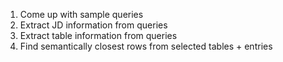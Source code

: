1. Come up with sample queries
2. Extract JD information from queries
3. Extract table information from queries
4. Find semantically closest rows from selected tables + entries